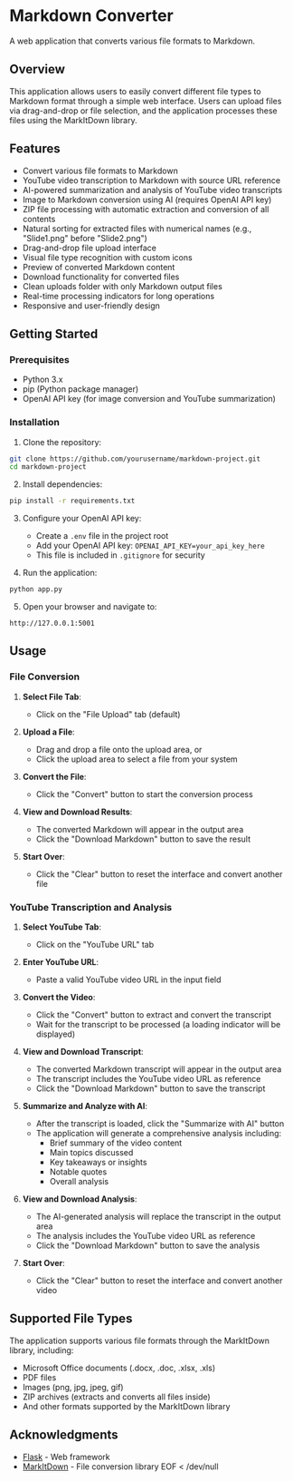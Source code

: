# Markdown Converter

A web application that converts various file formats to Markdown.

## Overview

This application allows users to easily convert different file types to Markdown format through a simple web interface. Users can upload files via drag-and-drop or file selection, and the application processes these files using the MarkItDown library.

## Features

- Convert various file formats to Markdown
- YouTube video transcription to Markdown with source URL reference
- AI-powered summarization and analysis of YouTube video transcripts
- Image to Markdown conversion using AI (requires OpenAI API key)
- ZIP file processing with automatic extraction and conversion of all contents
- Natural sorting for extracted files with numerical names (e.g., "Slide1.png" before "Slide2.png")
- Drag-and-drop file upload interface
- Visual file type recognition with custom icons
- Preview of converted Markdown content
- Download functionality for converted files
- Clean uploads folder with only Markdown output files
- Real-time processing indicators for long operations
- Responsive and user-friendly design

## Getting Started

### Prerequisites

- Python 3.x
- pip (Python package manager)
- OpenAI API key (for image conversion and YouTube summarization)

### Installation

1. Clone the repository:
```bash
git clone https://github.com/yourusername/markdown-project.git
cd markdown-project
```

2. Install dependencies:
```bash
pip install -r requirements.txt
```

3. Configure your OpenAI API key:
   - Create a `.env` file in the project root
   - Add your OpenAI API key: `OPENAI_API_KEY=your_api_key_here`
   - This file is included in `.gitignore` for security

4. Run the application:
```bash
python app.py
```

5. Open your browser and navigate to:
```
http://127.0.0.1:5001
```

## Usage

### File Conversion
1. **Select File Tab**:
   - Click on the "File Upload" tab (default)

2. **Upload a File**:
   - Drag and drop a file onto the upload area, or
   - Click the upload area to select a file from your system

3. **Convert the File**:
   - Click the "Convert" button to start the conversion process

4. **View and Download Results**:
   - The converted Markdown will appear in the output area
   - Click the "Download Markdown" button to save the result

5. **Start Over**:
   - Click the "Clear" button to reset the interface and convert another file

### YouTube Transcription and Analysis
1. **Select YouTube Tab**:
   - Click on the "YouTube URL" tab

2. **Enter YouTube URL**:
   - Paste a valid YouTube video URL in the input field

3. **Convert the Video**:
   - Click the "Convert" button to extract and convert the transcript
   - Wait for the transcript to be processed (a loading indicator will be displayed)

4. **View and Download Transcript**:
   - The converted Markdown transcript will appear in the output area
   - The transcript includes the YouTube video URL as reference
   - Click the "Download Markdown" button to save the transcript

5. **Summarize and Analyze with AI**:
   - After the transcript is loaded, click the "Summarize with AI" button
   - The application will generate a comprehensive analysis including:
     - Brief summary of the video content
     - Main topics discussed
     - Key takeaways or insights
     - Notable quotes
     - Overall analysis

6. **View and Download Analysis**:
   - The AI-generated analysis will replace the transcript in the output area
   - The analysis includes the YouTube video URL as reference
   - Click the "Download Markdown" button to save the analysis

7. **Start Over**:
   - Click the "Clear" button to reset the interface and convert another video

## Supported File Types

The application supports various file formats through the MarkItDown library, including:

- Microsoft Office documents (.docx, .doc, .xlsx, .xls)
- PDF files
- Images (png, jpg, jpeg, gif)
- ZIP archives (extracts and converts all files inside)
- And other formats supported by the MarkItDown library


## Acknowledgments

- [Flask](https://flask.palletsprojects.com/) - Web framework
- [MarkItDown](https://pypi.org/project/markitdown/) - File conversion library
EOF < /dev/null
